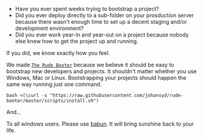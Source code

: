 - Have you ever spent weeks trying to bootstrap a project?
- Did you ever deploy directly to a sub-folder on your prosduction server because there wasn't enough time to set up a decent staging and/or development environment?
- Did you ever work year-in and year-out on a project because nobody else knew how to get the project up and running.

If you did, we know exactly how you feel.

We made [`The Rude Booter`](https://github.com/johansyd/rude-booter) because we believe it should be easy to bootstrap new developers and projects.
It shouldn't matter whether you use Windows, Mac or Linux. Bootstrapping your projects should happen the same way running just one command.

    bash <(\curl -s "https://raw.githubusercontent.com/johansyd/rude-booter/master/scripts/install.sh")
    
And...

To all windows users. Please use [babun](http://babun.github.io/). It will bring sunshine back to your life.
